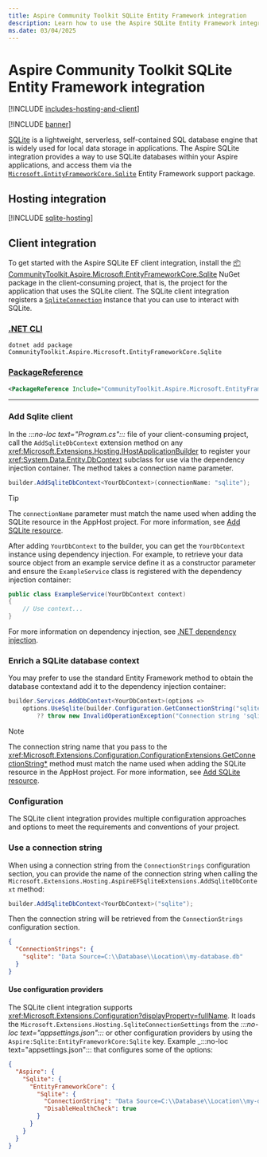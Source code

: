 ```yaml
---
title: Aspire Community Toolkit SQLite Entity Framework integration
description: Learn how to use the Aspire SQLite Entity Framework integration for efficient data management within your applications.
ms.date: 03/04/2025
---
```


# Aspire Community Toolkit SQLite Entity Framework integration

[!INCLUDE [includes-hosting-and-client](../includes/includes-hosting-and-client.md)]

[!INCLUDE [banner](includes/banner.md)]

[SQLite](https://www.sqlite.org/index.html) is a lightweight, serverless, self-contained SQL database engine that is widely used for local data storage in applications. The Aspire SQLite integration provides a way to use SQLite databases within your Aspire applications, and access them via the [`Microsoft.EntityFrameworkCore.Sqlite`](https://www.nuget.org/packages/Microsoft.EntityFrameworkCore.Sqlite) Entity Framework support package.

## Hosting integration

[!INCLUDE [sqlite-hosting](includes/sqlite-hosting.md)]

## Client integration

To get started with the Aspire SQLite EF client integration, install the [📦 CommunityToolkit.Aspire.Microsoft.EntityFrameworkCore.Sqlite](https://www.nuget.org/packages/CommunityToolkit.Aspire.Microsoft.EntityFrameworkCore.Sqlite) NuGet package in the client-consuming project, that is, the project for the application that uses the SQLite client. The SQLite client integration registers a [`SqliteConnection`](/dotnet/api/microsoft.data.sqlite.sqliteconnection) instance that you can use to interact with SQLite.

### [.NET CLI](#tab/dotnet-cli)

```dotnetcli
dotnet add package CommunityToolkit.Aspire.Microsoft.EntityFrameworkCore.Sqlite
```

### [PackageReference](#tab/package-reference)

```xml
<PackageReference Include="CommunityToolkit.Aspire.Microsoft.EntityFrameworkCore.Sqlite" Version="*" />
```

---

### Add Sqlite client

In the _:::no-loc text="Program.cs":::_ file of your client-consuming project, call the `AddSqliteDbContext` extension method on any <xref:Microsoft.Extensions.Hosting.IHostApplicationBuilder> to register your <xref:System.Data.Entity.DbContext> subclass for use via the dependency injection container. The method takes a connection name parameter.

```csharp
builder.AddSqliteDbContext<YourDbContext>(connectionName: "sqlite");
```

> [!TIP]
> The `connectionName` parameter must match the name used when adding the SQLite resource in the AppHost project. For more information, see [Add SQLite resource](#add-sqlite-resource).

After adding `YourDbContext` to the builder, you can get the `YourDbContext` instance using dependency injection. For example, to retrieve your data source object from an example service define it as a constructor parameter and ensure the `ExampleService` class is registered with the dependency injection container:

```csharp
public class ExampleService(YourDbContext context)
{
    // Use context...
}
```

For more information on dependency injection, see [.NET dependency injection](/dotnet/core/extensions/dependency-injection).

### Enrich a SQLite database context

You may prefer to use the standard Entity Framework method to obtain the database contextand add it to the dependency injection container:

```csharp
builder.Services.AddDbContext<YourDbContext>(options =>
    options.UseSqlite(builder.Configuration.GetConnectionString("sqlite")
        ?? throw new InvalidOperationException("Connection string 'sqlite' not found.")));

```

> [!NOTE]
> The connection string name that you pass to the <xref:Microsoft.Extensions.Configuration.ConfigurationExtensions.GetConnectionString*> method must match the name used when adding the SQLite resource in the AppHost project. For more information, see [Add SQLite resource](#add-sqlite-resource).

### Configuration

The SQLite client integration provides multiple configuration approaches and options to meet the requirements and conventions of your project.

### Use a connection string

When using a connection string from the `ConnectionStrings` configuration section, you can provide the name of the connection string when calling the `Microsoft.Extensions.Hosting.AspireEFSqliteExtensions.AddSqliteDbContext` method:

```csharp
builder.AddSqliteDbContext<YourDbContext>("sqlite");
```

Then the connection string will be retrieved from the `ConnectionStrings` configuration section.

```json
{
  "ConnectionStrings": {
    "sqlite": "Data Source=C:\\Database\\Location\\my-database.db"
  }
}
```

#### Use configuration providers

The SQLite client integration supports <xref:Microsoft.Extensions.Configuration?displayProperty=fullName>. It loads the `Microsoft.Extensions.Hosting.SqliteConnectionSettings` from the _:::no-loc text="appsettings.json":::_ or other configuration providers by using the `Aspire:Sqlite:EntityFrameworkCore:Sqlite` key. Example _:::no-loc text="appsettings.json"::: that configures some of the options:

```json
{
  "Aspire": {
    "Sqlite": {
      "EntityFrameworkCore": {
        "Sqlite": {
          "ConnectionString": "Data Source=C:\\Database\\Location\\my-database.db",
          "DisableHealthCheck": true
        }
      }
    }
  }
}
```
